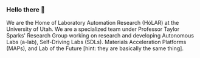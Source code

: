 ### Hello there 👋

We are the Home of Laboratory Automation Research (HóLAR) at the University of Utah.  We are a specialized team under Professor Taylor Sparks' Research Group working on research and developing Autonomous Labs (a-lab), Self-Driving Labs (SDLs). Materials Acceleration Platforms (MAPs), and Lab of the Future [hint: they are basically the same thing].

